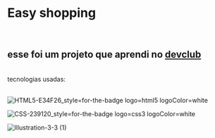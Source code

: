 <h1>Easy shopping</h1>
<br>

<h2>esse foi um projeto que aprendi no <a href="https://rodolfomori.com/devclub">devclub</a></h2>
<br>
tecnologias usadas:
<br>

<br>
 
  ![HTML5-E34F26_style=for-the-badge logo=html5 logoColor=white](https://github.com/Jeanlindemann/easy-shopping/assets/162126974/2c70fbde-f14c-4142-ba4b-74af1210e78e)
 
  ![CSS-239120_style=for-the-badge logo=css3 logoColor=white](https://github.com/Jeanlindemann/easy-shopping/assets/162126974/1b6091e6-6ff0-4eee-a189-d53893e76dd2)
<br>

![Illustration-3-3 (1)](https://github.com/Jeanlindemann/easy-shopping/assets/162126974/43a4712f-0ba2-4fa1-b74a-78441dba6e3f) 
 



